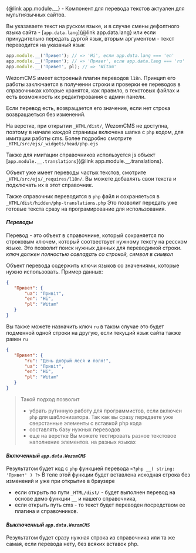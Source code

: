 {@link app.module.__} - Компонент для перевода текстов
актуален для мультиязычных сайтов.

Вы указаваете текст на руском языке, и в случае смены дефолтного языка сайта - [`app.data.lang`]{@link app.data.lang}
или если принудительно передать дургой язык, вторым аргументом - текст переводится на указаный язык

```js
app.module.__('Привет'); // => 'Hi', если app.data.lang === 'en'
app.module.__('Привет'); // => 'Привет', если app.data.lang === 'ru'
app.module.__('Привет', pl); // => 'Witam'
```

WezomCMS имеет встроеный плагин переводов `l18n`.
Принцип его работы заключается в получении строки и проверки ее переводов в справочниках
которые хранятся, как правило, в текстовых файлах и есть возможность их редактирования с админ панели.

Если перевод есть, возвращается его значение, если нет строка возвращаеться без изменений.

На верстке, при открытии `_HTML/dist/`, WezomCMS не доступна,
поэтому в начале каждой страницы включена шапка с `php` кодом, для имитации работы cms.
Более подробно смотрите `_HTML/src/ejs/_widgets/head/php.ejs`

Также для имитации справочников используется js объект [`app.module.__.translations`]{@link app.module.__.translations}.

Объект уже имеет переводы частых текстов, смотрите `_HTML/src/ejs/_requires/l18n/`.
Вы можете добавлять свои текста и подключать их в этот справочник.

Также справочник переводится в `php` файл и сохраняеться в `_HTML/dist/hidden/php-translations.php`
Это позволит передать уже готовые текста сразу на програмирование для использования.

#### _Переводы_

Перевод - это объект в справочнике, который сохраняется по строковым ключем,
который соотвествует нужному тексту на ресском языке.
Это позволит поиск нужных данных для переводимой строки.
_ключ должен полностью совпадать со строкой, символ в символ_

Объект перевода содержить ключи языков со значениями, которые нужно использовать.
Пример данных:

```json
{
   "Привет": {
       "ua": "Привіт",
       "en": "Hi",
       "pl": "Witam"
   }
}
```

Вы также можете назначить ключ `ru` в таком случае это будет подменной одной строки на другую,
если текущий язык сайта также равен `ru`

```json
{
   "Привет": {
       "ru": "День добрый леся и поля!",
       "ua": "Привіт",
       "en": "Hi",
       "pl": "Witam"
   }
}
```

> Такой подход позволит
> - убрать рутинную работу для программистов, если включен `php` для шаблонизатора. Так как вы сразу передаете уже сверстанные элементы с вставкой php кода
> - составлять базу нужных переводов
> - еще на верстке Вы можете тестировать разное текстовое наполнение элементов. на разных языках

#### _Включенный `app.data.WezomCMS`_

Результатом будет код с `php` функцией перевода `<?php __( string: 'Привет' ) ?>`
В теле этой функции будет вставлена исходная строка без изменений и уже при открытие в браузере

- если открыть по пути `_HTML/dist/` - будет выполнен перевод на основе демо функции `__` и нашего справочника,
- если открыть путь cms - то текст будет переводен посредством ее плагина и справочников.

#### _Выключенный `app.data.WezomCMS`_

Результатом будет сразу нужная строка из справочника или та же самая, если перевода нету,
без всяких вставок php.
